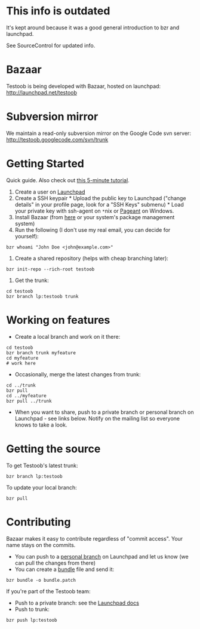 # This info is outdated #
It's kept around because it was a good general introduction to bzr and launchpad.

See SourceControl for updated info.

# Bazaar #
Testoob is being developed with Bazaar, hosted on launchpad: http://launchpad.net/testoob

# Subversion mirror #
We maintain a read-only subversion mirror on the Google Code svn server: http://testoob.googlecode.com/svn/trunk

# Getting Started #
Quick guide. Also check out [this 5-minute tutorial](http://doc.bazaar-vcs.org/bzr.dev/en/mini-tutorial/index.html).
  1. Create a user on [Launchpad](https://launchpad.net)
  1. Create a SSH keypair
    * Upload the public key to Launchpad ("change details" in your profile page, look for a  "SSH Keys" submenu)
    * Load your private key with ssh-agent on `*`nix or [Pageant](http://www.chiark.greenend.org.uk/~sgtatham/putty/download.html) on Windows.
  1. Install Bazaar (from [here](https://launchpad.net/bzr/+download) or your system's package management system)
  1. Run the following (I don't use my real email, you can decide for yourself):
```
bzr whoami "John Doe <john@example.com>"
```
  1. Create a shared repository (helps with cheap branching later):
```
bzr init-repo --rich-root testoob
```
  1. Get the trunk:
```
cd testoob
bzr branch lp:testoob trunk
```

# Working on features #
  * Create a local branch and work on it there:
```
cd testoob
bzr branch trunk myfeature
cd myfeature
# work here
```
  * Occasionally, merge the latest changes from trunk:
```
cd ../trunk
bzr pull
cd ../myfeature
bzr pull ../trunk
```
  * When you want to share, push to a private branch or personal branch on Launchpad - see links below. Notify on the mailing list so everyone knows to take a look.

# Getting the source #
To get Testoob's latest trunk:
```
bzr branch lp:testoob
```

To update your local branch:
```
bzr pull
```

# Contributing #

Bazaar makes it easy to contribute regardless of "commit access". Your name stays on the commits.
  * You can push to a [personal branch](https://help.launchpad.net/Code/PersonalBranches) on Launchpad and let us know (we can pull the changes from there)
  * You can create a [bundle](http://bazaar-vcs.org/BzrGivingBack) file and send it:
```
bzr bundle -o bundle.patch
```

If you're part of the Testoob team:
  * Push to a private branch: see the [Launchpad docs](https://help.launchpad.net/Code/UploadingABranch)
  * Push to trunk:
```
bzr push lp:testoob
```